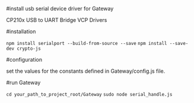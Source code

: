 #install usb serial device driver for Gateway

CP210x USB to UART Bridge VCP Drivers


#installation

`npm install serialport --build-from-source --save`
`npm install --save-dev crypto-js`


#configuration

set the values for the constants defined in Gateway/config.js file.


#run Gateway

`cd your_path_to_project_root/Gateway`
`sudo node serial_handle.js`
